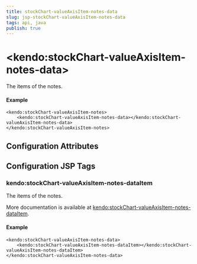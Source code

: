 ```yaml
---
title: stockChart-valueAxisItem-notes-data
slug: jsp-stockChart-valueAxisItem-notes-data
tags: api, java
publish: true
---
```


# \<kendo:stockChart-valueAxisItem-notes-data\>

The items of the notes.

#### Example
    <kendo:stockChart-valueAxisItem-notes>
        <kendo:stockChart-valueAxisItem-notes-data></kendo:stockChart-valueAxisItem-notes-data>
    </kendo:stockChart-valueAxisItem-notes>

## Configuration Attributes


##  Configuration JSP Tags

### kendo:stockChart-valueAxisItem-notes-dataItem

The items of the notes.

More documentation is available at [kendo:stockChart-valueAxisItem-notes-dataItem](/api/wrappers/jsp/stockchart/valueaxisitem-notes-dataitem).

#### Example

    <kendo:stockChart-valueAxisItem-notes-data>
        <kendo:stockChart-valueAxisItem-notes-dataItem></kendo:stockChart-valueAxisItem-notes-dataItem>
    </kendo:stockChart-valueAxisItem-notes-data>


